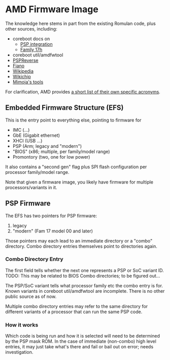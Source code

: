 # AMD Firmware Image

The knowledge here stems in part from the existing Romulan code, plus other
sources, including:
- coreboot docs on
  * [PSP integration](https://doc.coreboot.org/soc/amd/psp_integration.html)
  * [Family 17h](https://doc.coreboot.org/soc/amd/family17h.html)
- coreboot util/amdfwtool
- [PSPReverse](https://github.com/PSPReverse)
- [Fiano](https://github.com/linuxboot/fiano/)
- [Wikipedia](https://en.wikipedia.org/wiki/Table_of_AMD_processors)
- [Wikichip](https://en.wikichip.org/wiki/amd)
- [Mimoja's tools](https://github.com/Mimoja/amdfw)

For clarification, AMD provides [a short list of their own specific acronyms](
https://www.amd.com/content/dam/amd/en/documents/resources/glossary-of-terms.pdf).

## Embedded Firmware Structure (EFS)

This is the entry point to everything else, pointing to firmware for
- IMC (...)
- GbE (Gigabit ethernet)
- XHCI (USB ...)
- PSP (Arm; legacy and "modern")
- "BIOS" (x86; multiple, per family/model range)
- Promontory (two, one for low power)

It also contains a "second gen" flag plus SPI flash configuration per processor
family/model range.

Note that given a firmware image, you likely have firmware for multiple
processors/variants in it.

## PSP Firmware

The EFS has two pointers for PSP firmware:
1. legacy
2. "modern" (Fam 17 model 00 and later)

Those pointers may each lead to an immediate directory or a "combo" directory.
Combo directory entries themselves point to directories again.

### Combo Directory Entry

The first field tells whether the next one represents a PSP or SoC variant ID.
TODO: This may be related to BIOS Combo directories; to be figured out...

The PSP/SoC variant tells what processor family etc the combo entry is for.
Known variants in coreboot util/amdfwtool are incomplete.
There is no other public source as of now.

Multiple combo directory entries may refer to the same directory for different
variants of a processor that can run the same PSP code.

### How it works

Which code is being run and how it is selected will need to be determined by
the PSP mask ROM. In the case of immediate (non-combo) high level entries, it
may just take what's there and fail or bail out on error; needs investigation.
